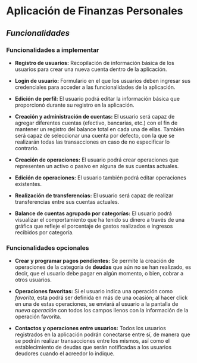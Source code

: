 # Aplicación de Finanzas Personales 
## *Funcionalidades*

### Funcionalidades a implementar

* **Registro de usuarios:** Recopilación de información básica de los usuarios para crear una nueva cuenta dentro de la aplicación.

* **Login de usuario:** Formulario en el que los usuarios deben ingresar sus credenciales para acceder a las funcionalidades de la aplicación.

* **Edición de perfil:** El usuario podrá editar la información básica que proporcionó durante su registro en la aplicación.

* **Creación y administración de cuentas:** El usuario será capaz de agregar diferentes cuentas (efectivo, bancarias, etc.) con el fin de mantener un registro del balance total en cada una de ellas. También será capaz de seleccionar una cuenta por defecto, con la que se realizarán todas las transacciones en caso de no especificar lo contrario.

* **Creación de operaciones:** El usuario podrá crear operaciones que representen un activo o pasivo en alguna de sus cuentas actuales.

* **Edición de operaciones:** El usuario también podrá editar operaciones existentes.

* **Realización de transferencias:** El usuario será capaz de realizar transferencias entre sus cuentas actuales.

* **Balance de cuentas agrupado por categorías:** El usuario podrá visualizar el comportamiento que ha tenido su dinero a través de una gráfica que refleje el porcentaje de gastos realizados e ingresos recibidos por categoría.

### Funcionalidades opcionales

* **Crear y programar pagos pendientes:** Se permite la creación de operaciones de la categoría de **deudas** que aún no se han realizado, es decir, que el usuario debe pagar en algún momento, o bien, cobrar a otros usuarios.

* **Operaciones favoritas:** Si el usuario indica una operación como *favorita*, esta podrá ser definida en más de una ocasión; al hacer click en una de estas operaciones, se enviará al usuario a la pantalla de *nueva operación* con todos los campos llenos con la información de la operación favorita.

* **Contactos y operaciones entre usuarios:** Todos los usuarios registrados en la aplicación podrán conectarse entre sí, de manera que se podrán realizar transacciones entre los mismos, así como el establecimiento de deudas que serán notificadas a los usuarios deudores cuando el acreedor lo indique.
